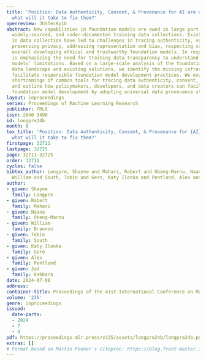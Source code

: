 ```yaml
---
title: 'Position: Data Authenticity, Consent, & Provenance for AI are all broken:
  what will it take to fix them?'
openreview: 3hSTecKy1b
abstract: New capabilities in foundation models are owed in large part to massive,
  widely-sourced, and under-documented training data collections. Existing practices
  in data collection have led to challenges in tracing authenticity, verifying consent,
  preserving privacy, addressing representation and bias, respecting copyright, and
  overall developing ethical and trustworthy foundation models. In response, regulation
  is emphasizing the need for training data transparency to understand foundation
  models’ limitations. Based on a large-scale analysis of the foundation model training
  data landscape and existing solutions, we identify the missing infrastructure to
  facilitate responsible foundation model development practices. We examine the current
  shortcomings of common tools for tracing data authenticity, consent, and documentation,
  and outline how policymakers, developers, and data creators can facilitate responsible
  foundation model development by adopting universal data provenance standards.
layout: inproceedings
series: Proceedings of Machine Learning Research
publisher: PMLR
issn: 2640-3498
id: longpre24b
month: 0
tex_title: 'Position: Data Authenticity, Consent, & Provenance for {AI} are all broken:
  what will it take to fix them?'
firstpage: 32711
lastpage: 32725
page: 32711-32725
order: 32711
cycles: false
bibtex_author: Longpre, Shayne and Mahari, Robert and Obeng-Marnu, Naana and Brannon,
  William and South, Tobin and Gero, Katy Ilonka and Pentland, Alex and Kabbara, Jad
author:
- given: Shayne
  family: Longpre
- given: Robert
  family: Mahari
- given: Naana
  family: Obeng-Marnu
- given: William
  family: Brannon
- given: Tobin
  family: South
- given: Katy Ilonka
  family: Gero
- given: Alex
  family: Pentland
- given: Jad
  family: Kabbara
date: 2024-07-08
address:
container-title: Proceedings of the 41st International Conference on Machine Learning
volume: '235'
genre: inproceedings
issued:
  date-parts:
  - 2024
  - 7
  - 8
pdf: https://proceedings.mlr.press/v235/assets/longpre24b/longpre24b.pdf
extras: []
# Format based on Martin Fenner's citeproc: https://blog.front-matter.io/posts/citeproc-yaml-for-bibliographies/
---
```

